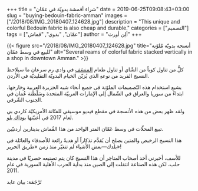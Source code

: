 +++
title = "شراء أقمشة بدويّة في عمّان"
date = 2019-06-25T09:08:43+03:00
slug = "buying-bedouin-fabric-amman"
images = ["/2018/08/IMG_20180407_124628.jpg"]
description = "This unique and colorful Bedouin fabric is also cheap and durable."
categories = ["التصميم"]
tags = ["عمّان", "بدوي", "قماش"]
author = "ألِن أورث"
+++

{{< figure src="/2018/08/IMG_20180407_124628.jpg" title="أنسجة بدويّة مُلوّنة للبيع في وسط عمّان" alt="Several reams of colorful fabric stacked vertically in a shop in downtown Amman." >}}

كلُّ من تناول كوباً من الشّاي أو تناول طعام [المنسَف](https://ar.wikipedia.org/wiki/%D9%85%D9%86%D8%B3%D9%81) في وادي رم سرعان ما سيلاحظ النسيج الفريد من نوعهِ الذي يُزيّن الخيام البدويّة التقليديّة في الأردن.

يشيع استخدام هذه التّصميمات الملوّنة في جميع أنحاء شبه الجزيرة العربية وخارجها، ابتداءً من سوريا والعراق في الشّمال إلى الإمارات العربيّة المتحدة وسَلْطَنة عُمان في الجنوب الشّرقي.

ولقد ظهر بعض من هذه الأنسجة في مقطع فيديو موسيقي للفنّانة الأمريكيّة كاردي بي لعام 2017 في أغنيّتها [بوداك يلو](https://www.youtube.com/watch?v=PEGccV-NOm8).

<!--more-->

تبيع المحلّات في وسط عَمّان المتر الواحد من هذا القُماش بدينارين أردنيّين.

هذا النسيج الرخيص والمتين يصلح أن يُقدَّم تذكاراً أو هديةً رائعة للأصدقاء والعائلة في بلدك—بعض الأشياء لم تتغيّر منذ زمن «طريق الحرير»!

للأسف، أخبرني أحد أصحاب المتاجر أن هذا النسيج كان يتم تصنيعه حصريًا في مدينة حلب، لكن هذه الصناعة انتقلت إلى الصين منذ بداية الحرب الأهلية السورية في عام 2011.

تَرْجَمَة: بيان عابد
